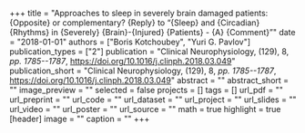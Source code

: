 +++
title = "Approaches to sleep in severely brain damaged patients: {Opposite} or complementary? {Reply} to “{Sleep} and {Circadian} {Rhythms} in {Severely} {Brain}-{Injured} {Patients} - {A} {Comment}”"
date = "2018-01-01"
authors = ["Boris Kotchoubey", "Yuri G. Pavlov"]
publication_types = ["2"]
publication = "Clinical Neurophysiology, (129), 8, _pp. 1785--1787_, https://doi.org/10.1016/j.clinph.2018.03.049"
publication_short = "Clinical Neurophysiology, (129), 8, _pp. 1785--1787_, https://doi.org/10.1016/j.clinph.2018.03.049"
abstract = ""
abstract_short = ""
image_preview = ""
selected = false
projects = []
tags = []
url_pdf = ""
url_preprint = ""
url_code = ""
url_dataset = ""
url_project = ""
url_slides = ""
url_video = ""
url_poster = ""
url_source = ""
math = true
highlight = true
[header]
image = ""
caption = ""
+++
